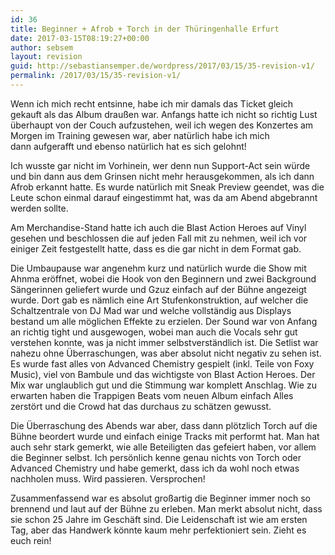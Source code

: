 ```yaml
---
id: 36
title: Beginner + Afrob + Torch in der Thüringenhalle Erfurt
date: 2017-03-15T08:19:27+00:00
author: sebsem
layout: revision
guid: http://sebastiansemper.de/wordpress/2017/03/15/35-revision-v1/
permalink: /2017/03/15/35-revision-v1/
---
```

Wenn ich mich recht entsinne, habe ich mir damals das Ticket gleich gekauft als das Album draußen war. Anfangs hatte ich nicht so richtig Lust überhaupt von der Couch aufzustehen, weil ich wegen des Konzertes am Morgen im Training gewesen war, aber natürlich habe ich mich dann aufgerafft und ebenso natürlich hat es sich gelohnt!

Ich wusste gar nicht im Vorhinein, wer denn nun Support-Act sein würde und bin dann aus dem Grinsen nicht mehr herausgekommen, als ich dann Afrob erkannt hatte. Es wurde natürlich mit Sneak Preview geendet, was die Leute schon einmal darauf eingestimmt hat, was da am Abend abgebrannt werden sollte.

Am Merchandise-Stand hatte ich auch die Blast Action Heroes auf Vinyl gesehen und beschlossen die auf jeden Fall mit zu nehmen, weil ich vor einiger Zeit festgestellt hatte, dass es die gar nicht in dem Format gab.

Die Umbaupause war angenehm kurz und natürlich wurde die Show mit Ahnma eröffnet, wobei die Hook von den Beginnern und zwei Background Sängerinnen geliefert wurde und Gzuz einfach auf der Bühne angezeigt wurde. Dort gab es nämlich eine Art Stufenkonstruktion, auf welcher die Schaltzentrale von DJ Mad war und welche vollständig aus Displays bestand um alle möglichen Effekte zu erzielen. Der Sound war von Anfang an richtig tight und ausgewogen, wobei man auch die Vocals sehr gut verstehen konnte, was ja nicht immer selbstverständlich ist. Die Setlist war nahezu ohne Überraschungen, was aber absolut nicht negativ zu sehen ist. Es wurde fast alles von Advanced Chemistry gespielt (inkl. Teile von Foxy Music), viel von Bambule und das wichtigste von Blast Action Heroes. Der Mix war unglaublich gut und die Stimmung war komplett Anschlag. Wie zu erwarten haben die Trappigen Beats vom neuen Album einfach Alles zerstört und die Crowd hat das durchaus zu schätzen gewusst.

Die Überraschung des Abends war aber, dass dann plötzlich Torch auf die Bühne beordert wurde und einfach einige Tracks mit performt hat. Man hat auch sehr stark gemerkt, wie alle Beteiligten das gefeiert haben, vor allem die Beginner selbst. Ich persönlich kenne genau nichts von Torch oder Advanced Chemistry und habe gemerkt, dass ich da wohl noch etwas nachholen muss. Wird passieren. Versprochen!

Zusammenfassend war es absolut großartig die Beginner immer noch so brennend und laut auf der Bühne zu erleben. Man merkt absolut nicht, dass sie schon 25 Jahre im Geschäft sind. Die Leidenschaft ist wie am ersten Tag, aber das Handwerk könnte kaum mehr perfektioniert sein. Zieht es euch rein!